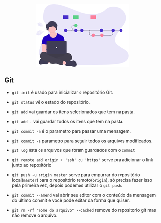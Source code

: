 <p align="center">
  <img src="../img/git.svg" width="300">
</p>

## Git

- `git init` é usado para inicializar o repositório Git.

- `git status` vê o estado do repositório.

- `git add` vai guardar os itens selecionados que tem na pasta.

- `git add .` vai guardar todos os itens que tem na pasta.

- `git commit -m` é o parametro para passar uma mensagem.

- `git commit -a` parametro para seguir todos os arquivos modificados.

- `git log` lista os arquivos que foram guardados com o `commit`

- `git remote add origin + 'ssh' ou 'https'` serve pra adicionar o link junto ao repositório

- `git push -u origin master` serve para empurrar do repositório local(`master`) para o repositório remoto(`origin`), só precisa fazer isso pela primeira vez, depois podemos utilizar o `git push`.

- `git commit --amend` vai abrir seu editor com o conteúdo da mensagem do último commit e você pode editar da forma que quiser.

- `git rm -rf "nome do arquivo" --cached` remove do repositorio git mas não remove o arquivo.